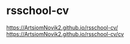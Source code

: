 # rsschool-cv
https://ArtsiomNovik2.github.io/rsschool-cv/
https://ArtsiomNovik2.github.io/rsschool-cv/cv
